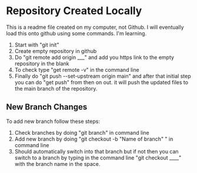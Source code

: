 # Repository Created Locally

This is a readme file created on my computer, not Github. I will eventually load this onto github using some commands. I'm learning. 

1) Start with "git init"
2) Create empty repository in github
3) Do "git remote add origin ___" and add you https link to the empty repository in the blank
4) To check type "get remote -v" in the command line
5) Finally do "git push --set-upstream origin main" and after that initial step you can do "get push" from then on out. it will push the updated files to the main branch of the repository.

## New Branch Changes

To add new branch follow these steps:

1) Check branches by doing "git branch" in command line
2) Add new branch by doing "git checkout -b "Name of branch" " in command line
3) Should automatically switch into that branch but if not then you can switch to a branch by typing in the command line "git checkout ____" with the branch name in the space.

